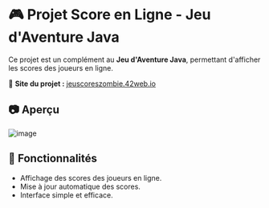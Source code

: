 # 🎮 Projet Score en Ligne - Jeu d'Aventure Java

Ce projet est un complément au **Jeu d'Aventure Java**, permettant d'afficher les scores des joueurs en ligne.

🔗 **Site du projet :** [jeuscoreszombie.42web.io](http://jeuscoreszombie.42web.io)

## 📷 Aperçu
![image](https://github.com/user-attachments/assets/d856614f-1cc5-4f23-9d63-6753fd85d77a)

## 📌 Fonctionnalités
- Affichage des scores des joueurs en ligne.
- Mise à jour automatique des scores.
- Interface simple et efficace.


